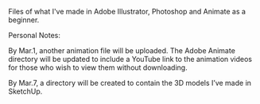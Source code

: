 Files of what I've made in Adobe Illustrator, Photoshop and Animate as a beginner.

Personal Notes:

By Mar.1, another animation file will be uploaded. The Adobe Animate directory will be updated to include a YouTube link to the animation videos for those who wish to view them without downloading.

By Mar.7, a directory will be created to contain the 3D models I’ve made in SketchUp.

